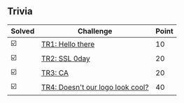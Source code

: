 ## Trivia

| Solved | Challenge | Point |
| ------ | --------- | ----- |
| :ballot_box_with_check: | [TR1: Hello there](./TR1-Hello_there.md) | 10 |
| :ballot_box_with_check: | [TR2: SSL 0day](./TR2-SSL_0day.md) | 20 |
| :ballot_box_with_check: | [TR3: CA](./TR3-CA.md) | 20 |
| :ballot_box_with_check: | [TR4: Doesn't our logo look cool?](./TR4-Doesnt_our_logo_look_cool.md) | 40 |
